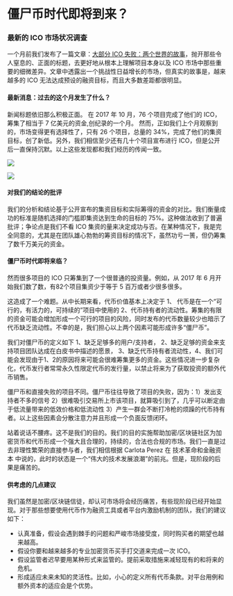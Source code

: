 # 僵尸币时代即将到来？


### 最新的 ICO 市场状况调查

一个月前我们发布了一篇文章：[大部分 ICO 失败：两个世界的故事](https://link.juejin.im/?target=https%3A%2F%2Fhackernoon.com%2Fmost-icos-fail-tale-of-two-worlds-d1ab7625ff66)，抛开那些令人窒息的、正面的标题，去更好地从根本上理解项目本身以及 ICO 市场中那些重要的细微差异。文章中透露出一个挑战性日益增长的市场，但真实的故事是，越来越多的 ICO 无法达成预设的融资目标，而且大多数差距都很明显。




#### 最新消息：过去的这个月发生了什么？
新闻标题依旧那么积极正面。 在 2017 年 10 月，76 个项目完成了他们的 ICO，筹集了相当于 7 亿美元的资金,创纪录的一个月。 然而，正如我们上个月观察到的，市场变得更有选择性了，只有 26 个项目，总量的 34%，完成了他们的集资目标，创了新低。另外，我们相信至少还有几十个项目宣布进行 ICO，但是公开后一直保持沉默。以上这些发现都和我们经历的传闻一致。

![](https://i.imgur.com/kNamsva.png)

![](https://i.imgur.com/R3cgYbE.png)


#### 对我们的结论的批评
我们的分析和结论基于公开宣布的集资目标和实际筹得的资金的对比。我们衡量成功的标准是随机选择的门槛即集资达到生命的目标的 75%。这种做法收到了普遍批评；争论点是我们不看 ICO 集资的量来决定成功与否。在某种情况下，我是完全同意的，尤其是在团队雄心勃勃的筹资目标的情况下，虽然功亏一篑，但仍筹集了数千万美元的资金。

#### 僵尸币时代即将来临？
然而很多项目的 ICO 只筹集到了一个很普通的投资量。例如，从 2017 年 6 月开始我们数了数，有82个项目集资少于等于 5 百万或者少很多很多。

这造成了一个难题。从中长期来看，代币价值基本上决定于 1、 代币是在一个“可行的，有活力的，可持续的”项目中使用的 2、代币持有者的流动性。筹集的有限的资金可能会增加形成一个可行的项目的风险，同时发布的代币数量较少也暗示了代币缺乏流动性。不幸的是，我们担心以上两个因素可能形成许多“僵尸币”。

我们对僵尸币的定义如下 1、缺乏足够多的用户/支持者， 2、缺乏足够的资金来支持项目团队达成在白皮书中描述的愿景， 3、缺乏代币持有者流动性，4、我们可能会发现由于1、2的原因将来可能会很难筹集更多的资金。这些情况进一步复杂化，代币发行者常常永久性限定代币的发行量，以禁止将来为了获取投资的额外代币销售。

僵尸币和直接失败的项目不同。僵尸币往往导致了项目的失败，因为：1）发出支持者不多的信号 2）很难吸引交易所上市该项目，就算吸引到了，几乎可以断定由于低流量带来的低效价格和低流动性 3）产生一群会不断打冷枪的烦躁的代币持有者。以上这些因素会分散注意力并且形成一个负面反馈闭环。

站着说话不腰疼。这不是我们的目的。我们的目的实施帮助加密/区块链社区为加密货币和代币形成一个强大且合理的，持续的，合法也合规的市场。我们一直是过去非理性繁荣的直接参与者，我们相信根据 Carlota Perez 在 技术革命和金融资本 中说的，此时的状态是一个“伟大的技术发展浪潮”的前兆。但是，现阶段的后果是痛苦的。

#### 供考虑的几点建议

我们虽然是加密/区块链信徒，却认可市场将会经历痛苦，有些现阶段已经开始显现。对于那些想要使用代币作为融资工具或者平台内激励机制的团队，我们的建议如下：

- 认真准备，假设会遇到棘手的问题和严峻市场接受度，同时购买者的期望也越来越高。
- 假设你要和越来越多的专业加密货币买手打交道来完成一次 ICO。
- 假设监管者迟早要用某种形式来监管的。提前采取措施来减轻现有的和将来的危机。
- 形成适应未来未知的灵活性。比如，小心的定义所有代币条款。对平台用例和额外资本的适应会是个优势。
